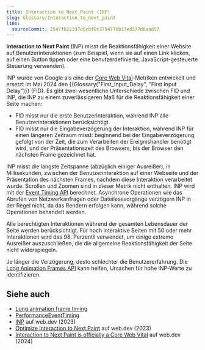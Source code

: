 ```yaml
---
title: Interaction to Next Paint (INP)
slug: Glossary/Interaction_to_next_paint
l10n:
  sourceCommit: 2547f622337d6cbf8c3794776b17ed377d6aad57
---
```


**Interaction to Next Paint** (INP) misst die Reaktionsfähigkeit einer Website auf Benutzerinteraktionen (zum Beispiel, wenn sie auf einen Link klicken, auf einen Button tippen oder eine benutzerdefinierte, JavaScript-gesteuerte Steuerung verwenden).

INP wurde von Google als eine der [Core Web Vital](https://web.dev/articles/vitals)-Metriken entwickelt und ersetzt im Mai 2024 den {{Glossary("First_Input_Delay", "First Input Delay")}} (FID). Es gibt zwei wesentliche Unterschiede zwischen FID und INP, die INP zu einem zuverlässigeren Maß für die Reaktionsfähigkeit einer Seite machen:

- FID misst nur die erste Benutzerinteraktion, während INP alle Benutzerinteraktionen berücksichtigt.
- FID misst nur die Eingabeverzögerung der Interaktion, während INP für einen längeren Zeitraum misst: beginnend bei der Eingabeverzögerung, gefolgt von der Zeit, die zum Verarbeiten der Ereignishandler benötigt wird, und der Präsentationszeit des Browsers, bis der Browser den nächsten Frame gezeichnet hat.

INP misst die längste Zeitspanne (abzüglich einiger Ausreißer), in Millisekunden, zwischen der Benutzerinteraktion auf einer Webseite und der Präsentation des nächsten Frames, nachdem diese Interaktion verarbeitet wurde. Scrollen und Zoomen sind in dieser Metrik nicht enthalten. INP wird mit der [Event Timing API](/de/docs/Web/API/PerformanceEventTiming) berechnet. Asynchrone Operationen wie das Abrufen von Netzwerkanfragen oder Dateilesevorgänge verzögern INP in der Regel nicht, da das Rendern erfolgen kann, während solche Operationen behandelt werden.

Alle berechtigten Interaktionen während der gesamten Lebensdauer der Seite werden berücksichtigt. Für hoch interaktive Seiten mit 50 oder mehr Interaktionen wird das 98. Perzentil verwendet, um einige extreme Ausreißer auszuschließen, die die allgemeine Reaktionsfähigkeit der Seite nicht widerspiegeln.

Je länger die Verzögerung, desto schlechter die Benutzererfahrung. Die [Long Animation Frames API](/de/docs/Web/API/Performance_API/Long_animation_frame_timing) kann helfen, Ursachen für hohe INP-Werte zu identifizieren.

## Siehe auch

- [Long animation frame timing](/de/docs/Web/API/Performance_API/Long_animation_frame_timing)
- [PerformanceEventTiming](/de/docs/Web/API/PerformanceEventTiming)
- [INP](https://web.dev/articles/inp) auf web.dev (2023)
- [Optimize Interaction to Next Paint](https://web.dev/articles/optimize-inp) auf web.dev (2023)
- [Interaction to Next Paint is officially a Core Web Vital](https://web.dev/blog/inp-cwv-launch) auf web.dev (2024)
